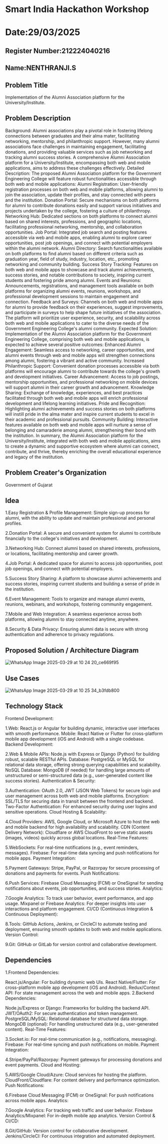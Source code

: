 # Smart India Hackathon Workshop
# Date:29/03/2025
## Register Number:212224040216
## Name:NENTHRANJI.S
## Problem Title
Implementation of the Alumni Association platform for the University/Institute.
## Problem Description
Background: Alumni associations play a pivotal role in fostering lifelong connections between graduates and their alma mater, facilitating networking, mentorship, and philanthropic support. However, many alumni associations face challenges in maintaining engagement, facilitating donations, and providing valuable services such as job networking and tracking alumni success stories. A comprehensive Alumni Association platform for a University/Institute, encompassing both web and mobile applications, aims to address these challenges effectively. Detailed Description: The proposed Alumni Association platform for the Government Engineering College will feature robust functionalities accessible through both web and mobile applications: Alumni Registration: User-friendly registration processes on both web and mobile platforms, allowing alumni to join the association, update their profiles, and stay connected with peers and the institution. Donation Portal: Secure mechanisms on both platforms for alumni to contribute donations easily and support various initiatives and projects undertaken by the college, fostering a culture of philanthropy. Networking Hub: Dedicated sections on both platforms to connect alumni based on shared interests, professions, and geographic locations, facilitating professional networking, mentorship, and collaboration opportunities. Job Portal: Integrated job search and posting features accessible via web and mobile apps, enabling alumni to explore career opportunities, post job openings, and connect with potential employers within the alumni network. Alumni Directory: Search functionalities available on both platforms to find alumni based on different criteria such as graduation year, field of study, industry, location, etc., promoting networking and community building. Success Story Tracking: Features on both web and mobile apps to showcase and track alumni achievements, success stories, and notable contributions to society, inspiring current students and fostering pride among alumni. Events and Reunions: Announcements, registrations, and management tools available on both platforms for organizing alumni events, reunions, workshops, and professional development sessions to maintain engagement and connection. Feedback and Surveys: Channels on both web and mobile apps for alumni to provide feedback on their experiences, suggest improvements, and participate in surveys to help shape future initiatives of the association. The platform will prioritize user experience, security, and scalability across both web and mobile applications to cater to the diverse needs of the Government Engineering College's alumni community. Expected Solution: Implementation of the Alumni Association platform for the Government Engineering College, comprising both web and mobile applications, is expected to achieve several positive outcomes: Enhanced Alumni Engagement: Seamless access to networking, career opportunities, and alumni events through web and mobile apps will strengthen connections among alumni, fostering a vibrant and active community. Increased Philanthropic Support: Convenient donation processes accessible via both platforms will encourage alumni to contribute towards the college's growth and development initiatives. Career Advancement: Access to job postings, mentorship opportunities, and professional networking on mobile devices will support alumni in their career growth and advancement. Knowledge Sharing: Exchange of knowledge, experiences, and best practices facilitated through both web and mobile apps will enrich professional development and lifelong learning initiatives. Pride and Recognition: Highlighting alumni achievements and success stories on both platforms will instill pride in the alma mater and inspire current students to excel in their academic and professional pursuits. Community Building: Interactive features available on both web and mobile apps will nurture a sense of belonging and camaraderie among alumni, strengthening their bond with the institution. In summary, the Alumni Association platform for the University/Institute, integrated with both web and mobile applications, aims to create a dynamic and supportive ecosystem where alumni can connect, contribute, and thrive, thereby enriching the overall educational experience and legacy of the institution.

## Problem Creater's Organization
Government of Gujarat

## Idea
1.Easy Registration & Profile Management: Simple sign-up process for alumni, with the ability to update and maintain professional and personal profiles.

2.Donation Portal: A secure and convenient system for alumni to contribute financially to the college's initiatives and development.

3.Networking Hub: Connect alumni based on shared interests, professions, or locations, facilitating mentorship and career growth.

4.Job Portal: A dedicated space for alumni to access job opportunities, post job openings, and connect with potential employers.

5.Success Story Sharing: A platform to showcase alumni achievements and success stories, inspiring current students and building a sense of pride in the institution.

6.Event Management: Tools to organize and manage alumni events, reunions, webinars, and workshops, fostering community engagement.

7.Mobile and Web Integration: A seamless experience across both platforms, allowing alumni to stay connected anytime, anywhere.

8.Security & Data Privacy: Ensuring alumni data is secure with strong authentication and adherence to privacy regulations.

## Proposed Solution / Architecture Diagram

![WhatsApp Image 2025-03-29 at 10 24 20_ce669f95](https://github.com/user-attachments/assets/49957111-60fd-4187-ae87-12816a64f74b)

## Use Cases
![WhatsApp Image 2025-03-29 at 10 25 34_b3fdb800](https://github.com/user-attachments/assets/1889aecb-7775-48d3-bb5a-fb3b237e5e75)


## Technology Stack
Frontend Development:

1.Web: React.js or Angular for building dynamic, interactive user interfaces with smooth performance. Mobile: React Native or Flutter for cross-platform mobile app development (iOS and Android) with a single codebase. Backend Development:

2.Web & Mobile APIs: Node.js with Express or Django (Python) for building robust, scalable RESTful APIs. Database: PostgreSQL or MySQL for relational data storage, offering strong querying capabilities and scalability. NoSQL Database: MongoDB (if needed) for handling large amounts of unstructured or semi-structured data (e.g., user-generated content like success stories). Authentication & Security:

3.Authentication: OAuth 2.0, JWT (JSON Web Tokens) for secure login and user management across both web and mobile platforms. Encryption: SSL/TLS for securing data in transit between the frontend and backend. Two-Factor Authentication: For enhanced security during user logins and sensitive operations. Cloud Hosting & Scalability:

4.Cloud Providers: AWS, Google Cloud, or Microsoft Azure to host the web and mobile backend for high availability and scalability. CDN (Content Delivery Network): Cloudflare or AWS CloudFront to serve static assets (images, videos) quickly across global locations. Real-Time Features:

5.WebSockets: For real-time notifications (e.g., event reminders, messages). Firebase: For real-time data syncing and push notifications for mobile apps. Payment Integration:

5.Payment Gateways: Stripe, PayPal, or Razorpay for secure processing of donations and payments for events. Push Notifications:

6.Push Services: Firebase Cloud Messaging (FCM) or OneSignal for sending notifications about events, job opportunities, and success stories. Analytics:

7.Google Analytics: To track user behavior, event performance, and app usage. Mixpanel or Firebase Analytics: For deeper insights into user interactions and platform engagement. CI/CD (Continuous Integration & Continuous Deployment):

8.Tools: GitHub Actions, Jenkins, or CircleCI to automate testing and deployment, ensuring smooth updates to both web and mobile applications. Version Control:

9.Git: GitHub or GitLab for version control and collaborative development.

## Dependencies
1.Frontend Dependencies:

React.js/Angular: For building dynamic web UIs. React Native/Flutter: For cross-platform mobile app development (iOS and Android). Redux/Context API: For state management across the web and mobile apps. 2.Backend Dependencies:

Node.js/Express or Django: Frameworks for building the backend API. JWT/OAuth2: For secure authentication and token management. PostgreSQL/MySQL: Relational database for structured data storage. MongoDB (optional): For handling unstructured data (e.g., user-generated content). Real-Time Features:

3.Socket.io: For real-time communication (e.g., notifications, messaging). Firebase: For real-time syncing and push notifications on mobile. Payment Integration:

4.Stripe/PayPal/Razorpay: Payment gateways for processing donations and event payments. Cloud and Hosting:

5.AWS/Google Cloud/Azure: Cloud services for hosting the platform. CloudFront/Cloudflare: For content delivery and performance optimization. Push Notifications:

6.Firebase Cloud Messaging (FCM) or OneSignal: For push notifications across mobile apps. Analytics:

7.Google Analytics: For tracking web traffic and user behavior. Firebase Analytics/Mixpanel: For in-depth mobile app analytics. Version Control & CI/CD:

8.Git/GitHub: Version control for collaborative development. Jenkins/CircleCI: For continuous integration and automated deployment.
